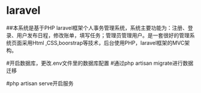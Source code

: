 # laravel
##本系统是基于PHP laravel框架个人事务管理系统，系统主要功能为：注册、登录、用户发布日程，修改账单，填写任务；管理员管理用户。是一套很好的管理系统页面采用Html ,CSS,boorstrap等技术，后台使用PHP，laravel框架的MVC架构。


#开启数据库，更改.env文件里的数据库配置
#通过php artisan migrate进行数据迁移

#php artisan serve开启服务
